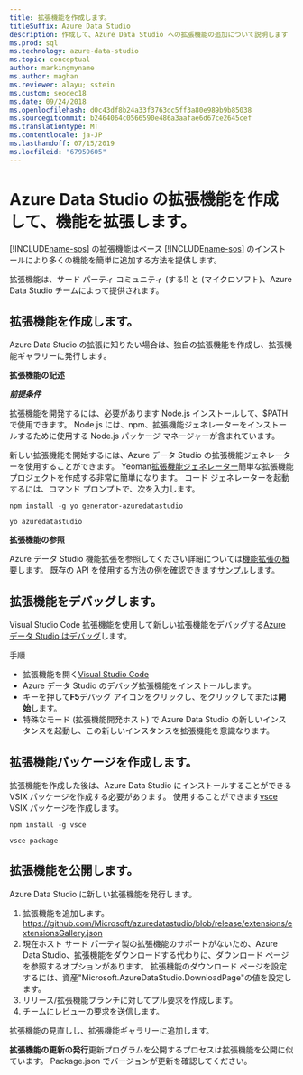 ```yaml
---
title: 拡張機能を作成します。
titleSuffix: Azure Data Studio
description: 作成して、Azure Data Studio への拡張機能の追加について説明します
ms.prod: sql
ms.technology: azure-data-studio
ms.topic: conceptual
author: markingmyname
ms.author: maghan
ms.reviewer: alayu; sstein
ms.custom: seodec18
ms.date: 09/24/2018
ms.openlocfilehash: d0c43df8b24a33f3763dc5ff3a80e989b9b85038
ms.sourcegitcommit: b2464064c0566590e486a3aafae6d67ce2645cef
ms.translationtype: MT
ms.contentlocale: ja-JP
ms.lasthandoff: 07/15/2019
ms.locfileid: "67959605"
---
```

# <a name="extend-the-functionality-by-creating-azure-data-studio-extensions"></a>Azure Data Studio の拡張機能を作成して、機能を拡張します。

[!INCLUDE[name-sos](../includes/name-sos-short.md)] の拡張機能はベース [!INCLUDE[name-sos](../includes/name-sos-short.md)] のインストールにより多くの機能を簡単に追加する方法を提供します。

拡張機能は、サード パーティ コミュニティ (する!) と (マイクロソフト)、Azure Data Studio チームによって提供されます。


## <a name="author-an-extension"></a>拡張機能を作成します。

Azure Data Studio の拡張に知りたい場合は、独自の拡張機能を作成し、拡張機能ギャラリーに発行します。

**拡張機能の記述**

***前提条件***

拡張機能を開発するには、必要があります Node.js インストールして、$PATH で使用できます。 Node.js には、npm、拡張機能ジェネレーターをインストールするために使用する Node.js パッケージ マネージャーが含まれています。

新しい拡張機能を開始するには、Azure データ Studio の拡張機能ジェネレーターを使用することができます。 Yeoman[拡張機能ジェネレーター](https://www.npmjs.com/package/generator-azuredatastudio)簡単な拡張機能プロジェクトを作成する非常に簡単になります。 コード ジェネレーターを起動するには、コマンド プロンプトで、次を入力します。

`npm install -g yo generator-azuredatastudio`

`yo azuredatastudio`


**拡張機能の参照**

Azure データ Studio 機能拡張を参照してください詳細については[機能拡張の概要](extensibility.md)します。 既存の API を使用する方法の例を確認できます[サンプル](https://github.com/Microsoft/azuredatastudio/tree/master/samples)します。


## <a name="debug-an-extension"></a>拡張機能をデバッグします。

Visual Studio Code 拡張機能を使用して新しい拡張機能をデバッグする[Azure データ Studio はデバッグ](https://github.com/kevcunnane/sqlops-debug)します。

手順
- 拡張機能を開く[Visual Studio Code](https://code.visualstudio.com/)
- Azure データ Studio のデバッグ拡張機能をインストールします。
- キーを押して**F5**デバッグ アイコンをクリックし、をクリックしてまたは**開始**します。
- 特殊なモード (拡張機能開発ホスト) で Azure Data Studio の新しいインスタンスを起動し、この新しいインスタンスを拡張機能を意識なります。


## <a name="create-an-extension-package"></a>拡張機能パッケージを作成します。

拡張機能を作成した後は、Azure Data Studio にインストールすることができる VSIX パッケージを作成する必要があります。 使用することができます[vsce](https://github.com/Microsoft/vscode-vsce) VSIX パッケージを作成します。

`npm install -g vsce`

`vsce package`


## <a name="publish-an-extension"></a>拡張機能を公開します。

Azure Data Studio に新しい拡張機能を発行します。

1. 拡張機能を追加します。 https://github.com/Microsoft/azuredatastudio/blob/release/extensions/extensionsGallery.json
2. 現在ホスト サード パーティ製の拡張機能のサポートがないため、Azure Data Studio、拡張機能をダウンロードする代わりに、ダウンロード ページを参照するオプションがあります。 拡張機能のダウンロード ページを設定するには、資産"Microsoft.AzureDataStudio.DownloadPage"の値を設定します。
3. リリース/拡張機能ブランチに対してプル要求を作成します。
4. チームにレビューの要求を送信します。

拡張機能の見直しし、拡張機能ギャラリーに追加します。

**拡張機能の更新の発行**更新プログラムを公開するプロセスは拡張機能を公開に似ています。 Package.json でバージョンが更新を確認してください。
